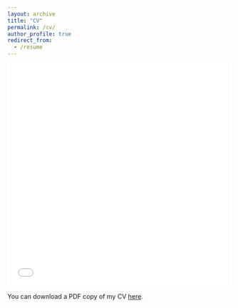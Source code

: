 ```yaml
---
layout: archive
title: "CV"
permalink: /cv/
author_profile: true
redirect_from:
  - /resume
---
```


<iframe src="/files/pdf/CV_Lawley_Jun23.pdf" width="100%" height="500" frameborder="no" border="0" marginwidth="0" marginheight="0"></iframe>

You can download a PDF copy of my CV [here](/files/pdf/CV_Lawley_Jun23.pdf).

